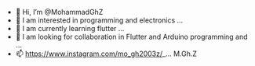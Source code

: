 - 👋 Hi, I’m @MohammadGhZ
- 👀 I am interested in programming and electronics ...
- 🌱 I am currently learning flutter ...
- 💞️ I am looking for collaboration in Flutter and Arduino programming and ...
- 📫 https://www.instagram.com/mo_gh2003z/_...
M.Gh.Z
<!---
MohammadGhZ/MohammadGhZ is a ✨ special ✨ repository because its `README.md` (this file) appears on your GitHub profile.
You can click the Preview link to take a look at your changes.
--->

